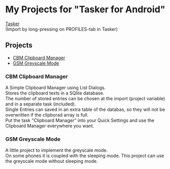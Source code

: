 # My Projects for "Tasker for Android"
[Tasker](https://play.google.com/store/apps/details?id=net.dinglisch.android.taskerm)
<br>(Import by long-pressing on PROFILES-tab in Tasker)

## Projects
- [CBM Clipboard Manager](#cbm-clipboard-manager)
- [GSM Greyscale Mode](#GSM-greyscale-mode)

### CBM Clipboard Manager
A Simple Clipboard Manager using List Dialogs.<br>
Stores the clipboard texts in a SQlite database.<br>
The number of stored entries can be chosen at the import (project variable) and in a separate task (included).<br>
Single Entries can saved in an extra table of the databas, so they will not be overwritten if the clipborad array is full.<br>
Put the task "Clipboard Manager" into your Quick Settings and use the Clipboard Manager everywhere you want.

### GSM Greyscale Mode
A little project to implement the greyscale mode.<br>
On some phones it is coupled with the sleeping mode. This project can use the greyscale mode without sleeping mode.
